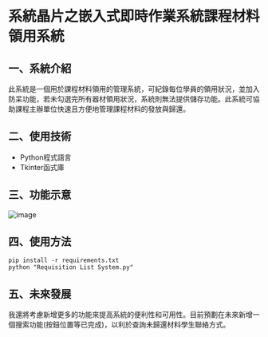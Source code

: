 # 系統晶片之嵌入式即時作業系統課程材料領用系統

## 一、系統介紹
此系統是一個用於課程材料領用的管理系統，可紀錄每位學員的領用狀況，並加入防呆功能，若未勾選完所有器材領用狀況，系統則無法提供儲存功能。此系統可協助課程主辦單位快速且方便地管理課程材料的發放與歸還。

## 二、使用技術
* Python程式語言
* Tkinter函式庫

## 三、功能示意
![image](https://media.giphy.com/media/v1.Y2lkPTc5MGI3NjExYmU3ZjMxNDZhNWZlOGQxYWY5NjY0ODc4NjY4ODBkMTA4ODViZDhlMSZjdD1n/vqTvw73XyaiwWLblfo/giphy.gif)

## 四、使用方法

```
pip install -r requirements.txt
python "Requisition List System.py"
```

## 五、未來發展

我還將考慮新增更多的功能來提高系統的便利性和可用性。目前預劃在未來新增一個搜索功能(按鈕位置等已完成)，以利於查詢未歸還材料學生聯絡方式。
